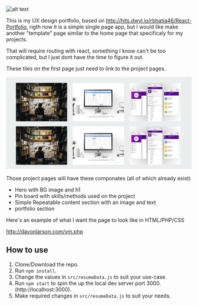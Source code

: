 
![alt text](https://github.com/outsidedav/Generic-React-UX-Design-Portfolio/blob/master/heroscreenshot.png "...")

This is my UX design portfolio, based on http://hits.dwyl.io/rbhatia46/React-Portfolio, rigth now it is a simple single page app, but I would like make another "template" page similar to the home page that specificaly for my projects.

That will require routing with react, something I know can't be too complicated, but I just dont have the time to figure it out.

These tiles on the first page just need to link to the project pages. 


![alt text](https://github.com/outsidedav/Generic-React-UX-Design-Portfolio/blob/master/portfolioimg.png "...")

Those project pages will have these componates (all of which already exist)

+ Hero with BG image and h1
+ Pin board with skills/methods used on the project
+ Simple Repeatable content section with an image and text
+ portfolio section

Here's an example of what I want the page to look like in HTML/PHP/CSS

http://davonlarson.com/vm.php


## How to use
1. Clone/Download the repo.
2. Run  ``` npm install ```.
3. Change the values in ```src/resumeData.js``` to suit your use-case.
4. Run ```npm start``` to spin the up the local dev server port 3000.(http://localhost:3000).
5. Make required changes in ```src/resumeData.js``` to suit your needs.

